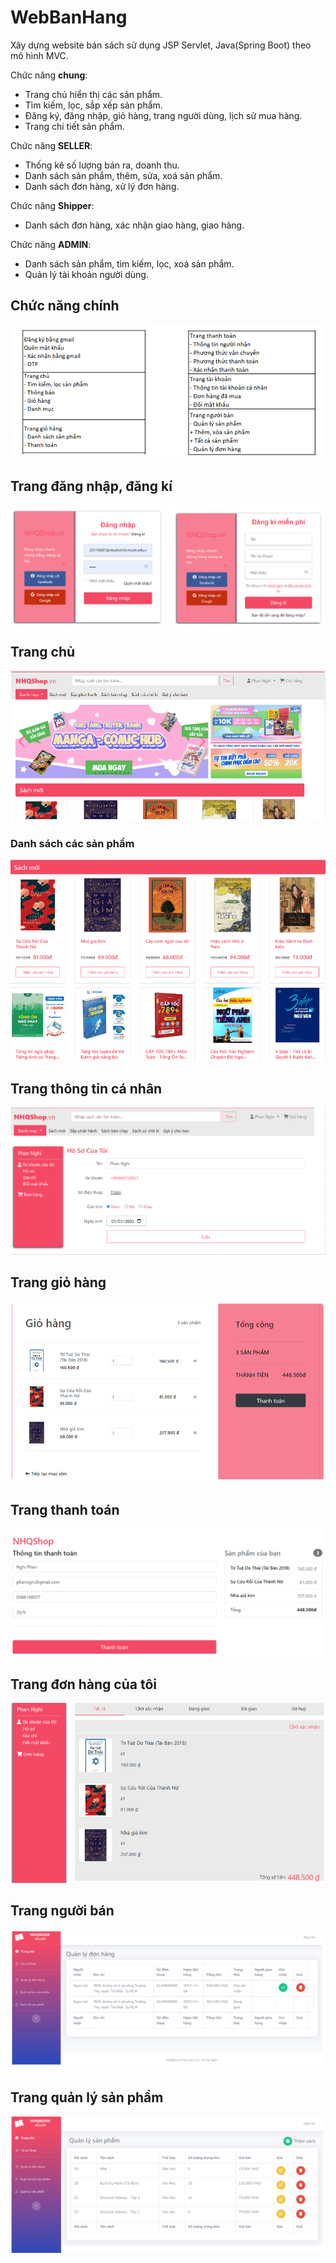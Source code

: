 # WebBanHang

Xây dựng website bán sách sử dụng JSP Servlet, Java(Spring Boot) theo mô hình MVC.

Chức năng **chung**:
* Trang chủ hiển thị các sản phẩm.
* Tìm kiếm, lọc, sắp xếp sản phẩm.
* Đăng ký, đăng nhập, giỏ hàng, trang người dùng, lịch sử mua hàng.
* Trang chi tiết sản phẩm.

Chức năng **SELLER**:
* Thống kê số lượng bán ra, doanh thu.
* Danh sách sản phẩm, thêm, sửa, xoá sản phẩm.
* Danh sách đơn hàng, xử lý đơn hàng.

Chức năng **Shipper**:
* Danh sách đơn hàng, xác nhận giao hàng, giao hàng.

Chức năng **ADMIN**:
* Danh sách sản phẩm, tìm kiếm, lọc, xoá sản phẩm.
* Quản lý tài khoản người dùng.


## Chức năng chính
![alt](https://github.com/NgocHai056/WebBanHang/blob/main/screenshot/ChucNangChinh.png)

## Trang đăng nhập, đăng kí
![alt](https://github.com/NgocHai056/WebBanHang/blob/main/screenshot/Login.png)

## Trang chủ
![alt](https://github.com/NgocHai056/WebBanHang/blob/main/screenshot/TrangChu.png)

### Danh sách các sản phẩm
![alt](https://github.com/NgocHai056/WebBanHang/blob/main/screenshot/TrangChu1.png)

## Trang thông tin cá nhân
![alt](https://github.com/NgocHai056/WebBanHang/blob/main/screenshot/InfoUser.png)

## Trang giỏ hàng
![alt](https://github.com/NgocHai056/WebBanHang/blob/main/screenshot/Cart.png)

## Trang thanh toán
![alt](https://github.com/NgocHai056/WebBanHang/blob/main/screenshot/Payment.png)

## Trang đơn hàng của tôi
![alt](https://github.com/NgocHai056/WebBanHang/blob/main/screenshot/LichSuMua.png)

## Trang người bán
![alt](https://github.com/NgocHai056/WebBanHang/blob/main/screenshot/HomeSeller.png)

## Trang quản lý sản phẩm
![alt](https://github.com/NgocHai056/WebBanHang/blob/main/screenshot/QLSP.png)
